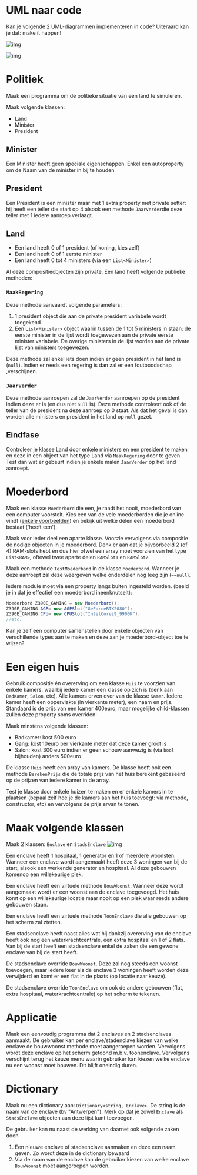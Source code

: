# UML naar code

Kan je volgende 2 UML-diagrammen implementeren in code? Uiteraard kan je dat: make it happen!

![img](./pg009.png)

![img](./pg010.png) 

# Politiek

Maak een programma om de politieke situatie van een land te simuleren.

Maak volgende klassen:

- Land
- Minister
- President

## Minister

Een Minister heeft geen speciale eigenschappen. Enkel een autoproperty om de Naam van de minister in bij te houden

## President

Een President is een minister maar met 1 extra property met private setter: hij heeft een teller die start op 4 alsook een methode `JaarVerder`die deze teller met 1 iedere aanroep verlaagt.

## Land

- Een land heeft 0 of 1 president (of koning, kies zelf)
- Een land heeft 0 of 1 eerste minister
- Een land heeft 0 tot 4 ministers (via een `List<Minister>`)

Al deze compositieobjecten zijn private. Een land heeft volgende publieke methoden:

### `MaakRegering`

Deze methode aanvaardt volgende parameters:

1. 1 president object die aan de private president variabele wordt toegekend
2. Een `List<Minister>` object waarin tussen de 1 tot 5 ministers in staan: de eerste minister in de lijst wordt toegewezen aan de private eerste minister variabele. De overige ministers in de lijst worden aan de private lijst van ministers toegewezen.

Deze methode zal enkel iets doen indien er geen president in het land is (`null`). Indien er reeds een regering is dan zal er een foutboodschap ,verschijnen.

### `JaarVerder`

Deze methode aanroepen zal de `JaarVerder` aanroepen op de president indien deze er is (en dus niet `null` is). Deze methode controleert ook of de teller van de president na deze aanroep op 0 staat. Als dat het geval is dan worden alle ministers en president in het land op `null` gezet.

## Eindfase

Controleer je klasse Land door enkele ministers en een president te maken en deze in een object van het type Land via `MaakRegering` door te geven. Test dan wat er gebeurt indien je enkele malen `JaarVerder` op het land aanroept.

# Moederbord

Maak een klasse `Moederbord` die een, je raadt het nooit, moederbord van een computer voorstelt. Kies een van de vele moederborden die je online vindt ([enkele voorbeelden](https://www.google.com/search?biw=1368&bih=802&tbm=isch&sa=1&ei=4oK9XNqCKt3UmwXbk5-4Cg&q=motherboard+parts&oq=motherboard+parts&gs_l=img.3..0l10.1974.2413..2560...0.0..0.68.290.5......1....1..gws-wiz-img.aurN6S4Da0I#imgrc=_)) en bekijk uit welke delen een moederbord bestaat ('heeft een').

Maak voor ieder deel een aparte klasse. Voorzie vervolgens via compositie de nodige objecten in je moederbord. Denk er aan dat je bijvoorbeeld 2 (of 4) RAM-slots hebt en dus hier ofwel een array moet voorzien van het type `List<RAM>`, oftewel twee aparte delen `RAMSlot1` en `RAMSlot2`.

Maak een methode `TestMoederbord` in de klasse `Moederbord`. Wanneer je deze aanroept zal deze weergeven welke onderdelen nog leeg zijn (`==null`).

Iedere module moet via een property langs buiten ingesteld worden. (beeld je in dat je effectief een moederbord ineenknutselt):

```csharp
Moederbord Z390E_GAMING = new Moederbord();
Z390E_GAMING.AGP= new AGPSlot("GeForceRTX2080");
Z390E_GAMING.CPU= new CPUSlot("IntelCorei9_9900K");
//etc.
```

Kan je zelf een computer samenstellen door enkele objecten van verschillende types aan te maken en deze aan je moederbord-object toe te wijzen?

# Een eigen huis

Gebruik compositie én overerving om een klasse `Huis` te voorzien van enkele kamers, waarbij iedere kamer een klasse op zich is (denk aan `BadKamer`, `Salon`, etc). Alle kamers erven over van de klasse `Kamer`. Iedere kamer heeft een oppervlakte (in vierkante meter), een naam en prijs. Standaard is de prijs van een kamer 400euro, maar mogelijke child-klassen zullen deze property soms overriden:

Maak minstens volgende klassen:

- Badkamer: kost 500 euro
- Gang: kost 10euro per vierkante meter dat deze kamer groot is
- Salon: kost 300 euro indien er geen schouw aanwezig is (via `bool` bijhouden) anders 500euro

De klasse `Huis` heeft een array van kamers. De klasse heeft ook een methode `BerekenPrijs` die de totale prijs van het huis berekent gebaseerd op de prijzen van iedere kamer in de array.

Test je klasse door enkele huizen te maken en er enkele kamers in te plaatsen (bepaal zelf hoe je de kamers aan het huis toevoegt: via methode, constructor, etc) en vervolgens de prijs ervan te tonen.



# Maak volgende klassen

Maak 2 klassen: `Enclave` en `StadsEnclave` ![img](./pg011.jfif)

Een enclave heeft 1 hospitaal, 1 generator en 1 of meerdere woonsten. Wanneer een enclave wordt aangemaakt heeft deze 3 woningen van bij de start, alsook een werkende generator en hospitaal. Al deze gebouwen komenop een willekeurige plek.

Een enclave heeft een virtuele methode `BouwWoonst`. Wanneer deze wordt aangemaakt wordt er een woonst aan de enclave toegevoegd. Het huis komt op een willekeurige locatie maar nooit op een plek waar reeds andere gebouwen staan.

Een enclave heeft een virtuele methode `ToonEnclave` die alle gebouwen op het scherm zal ztetten.

Een stadsenclave heeft naast alles wat hij dankzij overerving van de enclave heeft ook nog een waterkrachtcentrale, een extra hospitaal en 1 of 2 flats. Van bij de start heeft een stadsenclave enkel de zaken die een gewone enclave van bij de start heeft.

De stadsenclave override `BouwWoonst`. Deze zal nog steeds een woonst toevoegen, maar iedere keer als de enclave 3 woningen heeft worden deze verwijderd en komt er een flat in de plaats (op locatie naar keuze).

De stadsenclave override `ToonEnclave` om ook de andere gebouwen (flat, extra hospitaal, waterkrachtcentrale) op het scherm te tekenen.

# Applicatie

Maak een eenvoudig programma dat 2 enclaves en 2 stadsenclaves aanmaakt. De gebruiker kan per enclave/stadenclave kiezen van welke enclave de bouwwoonst methode moet aangeroepen worden. Vervolgens wordt deze enclave op het scherm getoond m.b.v. toonenclave. Vervolgens verschijnt terug het keuze menu waarin gebruiker kan kiezen welke enclave nu een woonst moet bouwen. Dit blijft oneindig duren.

# Dictionary

Maak nu een dictionary aan: `Dictionary<string, Enclave>`. De string is de naam van de enclave (bv "Antwerpen"). Merk op dat je zowel `Enclave` als `StadsEnclave` objecten aan deze lijst kunt toevoegen.

De gebruiker kan nu naast de werking van daarnet ook volgende zaken doen

1. Een nieuwe enclave of stadsenclave aanmaken en deze een naam geven. Zo wordt deze in de dictionary bewaard
2. Via de naam van de enclave kan de gebruiker kiezen van welke enclave `BouwWoonst` moet aangeroepen worden.

